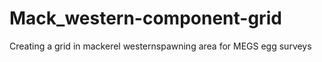 # Mack_western-component-grid
Creating a grid in mackerel westernspawning area for MEGS egg surveys
